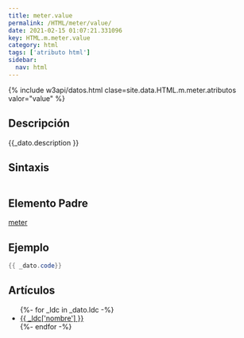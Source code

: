 ```yaml
---
title: meter.value
permalink: /HTML/meter/value/
date: 2021-02-15 01:07:21.331096
key: HTML.m.meter.value
category: html
tags: ['atributo html']
sidebar: 
  nav: html
---
```


{% include w3api/datos.html clase=site.data.HTML.m.meter.atributos valor="value" %}

## Descripción
{{_dato.description }}

## Sintaxis
~~~html
~~~

## Elemento Padre
[meter](/HTML/meter/)

## Ejemplo
~~~java
{{ _dato.code}}
~~~

## Artículos
<ul>
{%- for _ldc in _dato.ldc -%}
   <li>
       <a href="{{_ldc['url'] }}">{{ _ldc['nombre'] }}</a>
   </li>
{%- endfor -%}
</ul>
